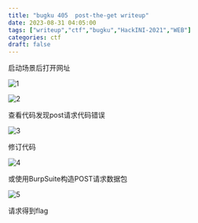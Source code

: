 ```yaml
---
title: "bugku 405  post-the-get writeup"
date: 2023-08-31 04:05:00  
tags: ["writeup","ctf","bugku","HackINI-2021","WEB"]
categories: ctf
draft: false
---
```


启动场景后打开网址

![1](https://static.guyu.pro/bugku/405/1.webp)

![2](https://static.guyu.pro/bugku/405/2.webp)

查看代码发现post请求代码错误

![3](https://static.guyu.pro/bugku/405/3.webp)

修订代码

![4](https://static.guyu.pro/bugku/405/4.webp)

或使用BurpSuite构造POST请求数据包

![5](https://static.guyu.pro/bugku/405/5.webp)

请求得到flag